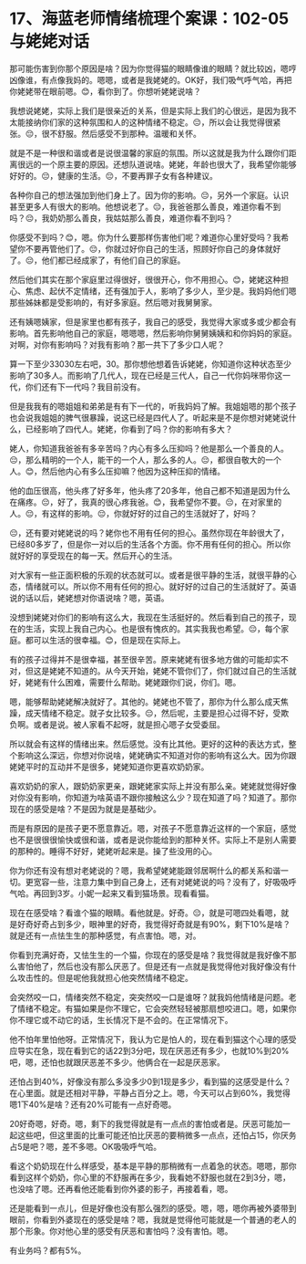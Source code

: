 # 17、海蓝老师情绪梳理个案课：102-05 与姥姥对话

那可能伤害到你那个原因是啥？因为你觉得猫的眼睛像谁的眼睛？就比较凶，嗯哼凶像谁，有点像我妈的。嗯嗯，或者是我姥姥的。OK好，我们吸气呼气哈，再把你姥姥带在眼前嗯。😊，看你到了。你想听姥姥说啥？

我想说姥姥，实际上我们是很亲近的关系，但是实际上我们的心很远，是因为我不太能接纳你们家的这种氛围和人的这种情绪不稳定。😔，所以会让我觉得很紧张。😔，很不舒服。然后感受不到那种。温暖和关怀。

就是不是一种很和谐或者是说很温馨的家庭的氛围。所以这就是我为什么跟你们距离很远的一个原主要的原因。还想队道说啥。姥姥，年龄也很大了，我希望你能够好好的。😔，健康的生活。😔，不要再罪子女有各种建议。

各种你自己的想法强加到他们身上了。因为你的影响。😔，另外一个家庭。认识甚至更多人有很大的影响。他想说老了。😔，我爸爸那么善良，难道你看不到吗？😔，我奶奶那么善良，我姑姑那么善良，难道你看不到吗？

你感受不到吗？😊，嗯。你为什么要那样伤害他们呢？难道你心里好受吗？我希望你不要再管他们了。😔，你就过好你自己的生活，照顾好你自己的身体就好了。😔，他们都已经成家了，有他们自己的家庭。

然后他们其实在那个家庭里过得很好，很很开心，你不用担心。😊，姥姥这种担心、焦虑、起伏不定情绪，还有强加于人，影响了多少人，至少是。我妈妈他们嗯那些姊妹都是受影响的，有好多家庭。然后嗯对我舅舅家。

还有姨嗯姨家，但是家里也都有孩子，我自己的感受，我觉得大家或多或少都会有影响。首先影响他自己的家庭，嗯嗯嗯，然后影响你舅舅姨姨和和你妈妈的家庭。对啊，对你有影响吗？对我有影响？那一共下了多少口人呢？

算一下至少33030左右吧，30。那你想他想着告诉姥姥，你知道你这种状态至少影响了30多人。而影响了几代人，现在已经是三代人，自己一代你妈咪带你这一代，你们还有下一代吗？我目前没有。

但是我我有的嗯姐姐和弟弟是有有下一代的，听我妈妈了解。我姐姐嗯的那个孩子也会说我姐姐的脾气很暴躁，说这已经是四代人了。听起来是不是你想对姥姥说什么，已经影响了四代人。姥姥，你看到了吗？你的影响有多大？

姥人，你知道我爸爸有多辛苦吗？内心有多么压抑吗？他是那么一个善良的人。😔，那么精明的一个人，能干的一个人，那么多的人。😔，都很自敬大的一个人。😊，然后他内心有多么压抑嘛？他因为这种压抑的情绪。

他的血压很高，他头疼了好多年，他头疼了20多年，他自己都不知道是因为什么在痛疼。😔，好了，我真的很心疼我爸。😊，我希望你不要。😔，在对家里的人。😔，有这样的影响。😔，你就好好的过自己的生活就好了，好吗？

😔，还有要对姥姥说的吗？姥你也不用有任何的担心。虽然你现在年龄很大了，已经80多岁了，但是你一对以后的生活各个方面。你不用有任何的担心。所以你就好好的享受现在的每一天。然后开心的生活。

对大家有一些正面积极的乐观的状态就可以。或者是很平静的生活，就很平静的心态，情绪就可以。所以你不用有任何的担心。就好好的过自己的生活就好了。英语说的话以后，姥姥想对你语说啥？嗯，英语。

没想到姥姥对你们的影响有这么大，我现在生活挺好的。然后看到自己的孩子，现在的生活，实现上我自己内心。也是很有愧疚的。其实我我也希望。😔，每个家庭。都可以生活的很幸福。😊，但是现在实际上。

有的孩子过得并不是很幸福，甚至很辛苦。原来姥姥有很多地方做的可能却实不对，但这是姥姥不知道的。从今天开始，姥姥不管你们了，你们就过自己的生活就好，姥姥有什么困难，需要什么帮助。姥姥跟你们说，你们。嗯。

嗯，能够帮助姥姥解决就好了。其他的。姥姥也不管了，那你为什么那么成天焦躁，成天情绪不稳定。就子女比较多。😔，然后呢，主要是担心过得不好，受欺负啊。或者是说。被人家看不起呀，就是担心嗯子女受委屈。

所以就会有这样的情绪出来。然后感觉。没有比其他。更好的这种的表达方式，整个影响这么深远，你想对你说啥，姥姥确实不知道对你的影响有这么大。因为你跟姥姥平时的互动并不是很多，姥姥知道你更喜欢奶奶家。

喜欢奶奶的家人，跟奶奶家更亲，跟姥姥家实际上并没有那么亲。姥姥就觉得好像对你没有影响，你知道为啥英语不跟你接触这么少？现在知道了吗？知道了。那你现在的感受是啥？不是因为就是是基础少。

而是有原因的是孩子更不愿意靠近。嗯，对孩子不愿意靠近这样的一个家庭，感觉也不是很很很愉快或很和谐，或者是说你能给到的那种关怀。实际上不是别人需要的那种的。睡得不好好，姥姥听起来是。操了些没用的心。

你为你还有没有想对老姥说的？嗯，我希望姥姥能跟邻居啊什么的都关系和谐一切。更宽容一些，注意力集中到自己身上，还有对姥姥说的吗？没有了，好吸吸呼气哈。再回到3岁。小妮一起来又看到猫场景。现看看猫。

现在在感受啥？看谁个猫的眼睛。看他就是。好奇。😔，就是可嗯四处看嗯，就是好奇好奇占到多少，眼神里的好奇，我觉得好奇就是有90%，剩下10%是啥？就是还有一点怯生生的那种感觉，有点害怕。嗯，对。

你看到充满好奇，又怯生生的一个猫，你现在的感受是啥？我觉得就是我好像不那么害怕他了，然后也没有那么厌恶了。但是还有一点就是我觉得他对我好像没有什么攻击性的。但是呢他我就担心他突然情绪不稳定。

会突然咬一口，情绪突然不稳定，突突然咬一口是谁呀？就我妈他情绪是问题。老了情绪不稳定。有猫如果是你不理它，它会突然轻轻被那扇想咬进口。嗯，如果你你不理它或不动它的话，生长情况下是不会的。在正常情况下。

他不怕年里怕他呀。正常情况下，我认为它是怕人的，现在看到猫这个心理的感受应导实在急，现在看到它的话22到3分吧，现在厌恶还有多少，也就10%到20%吧，嗯，还怕也就跟厌恶差不多少。他俩合在一起是厌恶家。

还怕占到40%，好像没有那么多没多少0到1现是多少，看到猫的这感受是什么？在心里面。就是还相对平静，平静占百分之上。嗯，今天可以占到60%，我觉得嗯1下40%是啥？还有20%可能有一点好奇嗯。

20好奇嗯，好奇。嗯，剩下的我觉得就是有一点点的害怕或者是。厌恶可能加一起这些吧，但这里面的比重可能还怕比厌恶的要稍微多一点点，还怕占15，你厌务占5是吧？嗯，差不多嗯。OK吸吸呼气哈。

看这个奶奶现在什么样感受，基本是平静的那稍微有一点着急的状态。嗯嗯，那你看到这样个奶奶，你心里的不舒服再在多少，我看她不舒服也就在2到3分，嗯，也没啥了嗯。还再看他还能看到你外婆的影子，再接着看，嗯。

还是能看到一点儿，但是好像也没有那么强烈的感受。嗯，嗯，嗯你再被外婆带到眼前，你看到外婆现在的感受是啥？嗯，我就是觉得他可能就是一个普通的老人的那个形象。你对他心里的感受有厌恶和害怕吗？没有害怕。嗯。

有业务吗？都有5%。